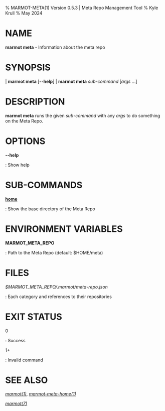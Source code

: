 % MARMOT-META(1) Version 0.5.3 | Meta Repo Management Tool
% Kyle Krull
% May 2024

# NAME

**marmot meta** - Information about the meta repo

# SYNOPSIS

| **marmot meta** [**\-\-help**]
| **marmot meta** *sub-command* [*args* ...]

# DESCRIPTION

**marmot meta** runs the given *sub-command* with any *args* to do something on the Meta Repo.

# OPTIONS

**-\-help**

: Show help

# SUB-COMMANDS

[**home**](./marmot-meta-home.1.md)

: Show the base directory of the Meta Repo

# ENVIRONMENT VARIABLES

**MARMOT_META_REPO**

: Path to the Meta Repo (default: $HOME/meta)

# FILES

*$MARMOT_META_REPO/.marmot/meta-repo.json*

: Each category and references to their repositories

# EXIT STATUS

0

: Success

1+

: Invalid command

# SEE ALSO

[*marmot(1)*](./marmot.1.md), [*marmot-meta-home(1)*](./marmot-meta-home.1.md)

[*marmot(7)*](./marmot.7.md)
